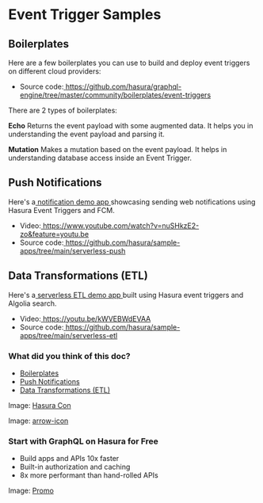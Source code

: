 # Event Trigger Samples

## Boilerplates​

Here are a few boilerplates you can use to build and deploy event
triggers on different cloud providers:

- Source code:[ https://github.com/hasura/graphql-engine/tree/master/community/boilerplates/event-triggers ](https://github.com/hasura/graphql-engine/tree/master/community/boilerplates/event-triggers)


There are 2 types of boilerplates:

 **Echo** Returns the event payload with some augmented data. It helps
you in understanding the event payload and parsing it.

 **Mutation** Makes a mutation based on the event payload. It helps in
understanding database access inside an Event Trigger.

## Push Notifications​

Here's a[ notification demo app ](https://serverless-push.demo.hasura.io/)showcasing sending web
notifications using Hasura Event Triggers and FCM.

- Video:[ https://www.youtube.com/watch?v=nuSHkzE2-zo&feature=youtu.be ](https://www.youtube.com/watch?v=nuSHkzE2-zo&feature=youtu.be)
- Source code:[ https://github.com/hasura/sample-apps/tree/main/serverless-push ](https://github.com/hasura/sample-apps/tree/main/serverless-push)


## Data Transformations (ETL)​

Here's a[ serverless ETL demo app ](https://serverless-etl.demo.hasura.io/)built using Hasura event
triggers and Algolia search.

- Video:[ https://youtu.be/kWVEBWdEVAA ](https://youtu.be/kWVEBWdEVAA)
- Source code:[ https://github.com/hasura/sample-apps/tree/main/serverless-etl ](https://github.com/hasura/sample-apps/tree/main/serverless-etl)


### What did you think of this doc?

- [ Boilerplates ](https://hasura.io/docs/latest/event-triggers/samples/#boilerplates)
- [ Push Notifications ](https://hasura.io/docs/latest/event-triggers/samples/#push-notifications)
- [ Data Transformations (ETL) ](https://hasura.io/docs/latest/event-triggers/samples/#data-transformations-etl)


Image: [ Hasura Con ](https://res.cloudinary.com/dh8fp23nd/image/upload/v1686154570/hasura-con-2023/has-con-light-date_r2a2ud.png)

Image: [ arrow-icon ](https://res.cloudinary.com/dh8fp23nd/image/upload/v1683723549/main-web/chevron-right_ldbi7d.png)

### Start with GraphQL on Hasura for Free

- Build apps and APIs 10x faster
- Built-in authorization and caching
- 8x more performant than hand-rolled APIs


Image: [ Promo ](https://hasura.io/docs/assets/images/hasura-free-ff60e409244e0ea12b5a3045d1a9096b.png)